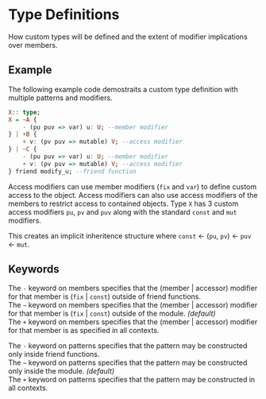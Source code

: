 # Type Definitions
How custom types will be defined and the extent of modifier implications over members.

## Example
The following example code demostraits a custom type definition with multiple patterns and modifiers.
```haskell
X:: type;
X = ~A {
    - (pu puv => var) u: U; --member modifier
} | +B {
    + v: (pv puv => mutable) V; --access modifier
} | ~C {
    - (pu puv => var) u: U; --member modifier
    + v: (pv puv => mutable) V; --access modifier
} friend modify_u; --friend function
```

Access modifiers can use member modifiers (`fix` and `var`) to define custom access to the object.
Access modifiers can also use access modifiers of the members to restrict access to contained objects.
Type `X` has 3 custom access modifiers `pu`, `pv` and `puv` along with the standard `const` and `mut` modifiers.

This creates an implicit inheritence structure where `const` <- (`pu`, `pv`) <- `puv` <- `mut`.

## Keywords

The `-` keyword on members specifies that the (member | accessor) modifier for that member is (`fix` | `const`) outside of friend functions. \
The `~` keyword on members specifies that the (member | accessor) modifier for that member is (`fix` | `const`) outside of the module. *(default)* \
The `+` keyword on members specifies that the (member | accessor) modifier for that member is as specified in all contexts.

The `-` keyword on patterns specifies that the pattern may be constructed only inside friend functions. \
The `~` keyword on patterns specifies that the pattern may be constructed only inside the module. *(default)* \
The `+` keyword on patterns specifies that the pattern may be constructed in all contexts.

